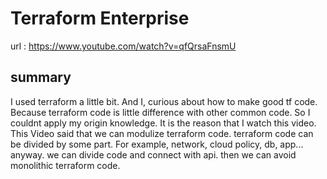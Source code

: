 # Terraform Enterprise

url : https://www.youtube.com/watch?v=qfQrsaFnsmU

## summary

I used terraform a little bit.
And I, curious about how to make good tf code.
Because terraform code is little difference with other common code.
So I couldnt apply my origin knowledge.
It is the reason that I watch this video.
This Video said that we can modulize terraform code.
terraform code can be divided by some part.
For example, network, cloud policy, db, app... anyway.
we can divide code and connect with api.
then we can avoid monolithic terraform code.
